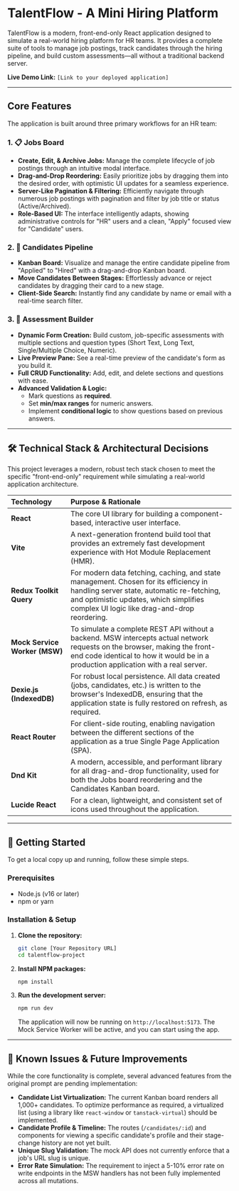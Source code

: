 # TalentFlow - A Mini Hiring Platform

TalentFlow is a modern, front-end-only React application designed to simulate a real-world hiring platform for HR teams. It provides a complete suite of tools to manage job postings, track candidates through the hiring pipeline, and build custom assessments—all without a traditional backend server.

**Live Demo Link:** `[Link to your deployed application]`

---

## Core Features

The application is built around three primary workflows for an HR team:

### 1. 📋 Jobs Board
- **Create, Edit, & Archive Jobs:** Manage the complete lifecycle of job postings through an intuitive modal interface.
- **Drag-and-Drop Reordering:** Easily prioritize jobs by dragging them into the desired order, with optimistic UI updates for a seamless experience.
- **Server-Like Pagination & Filtering:** Efficiently navigate through numerous job postings with pagination and filter by job title or status (Active/Archived).
- **Role-Based UI:** The interface intelligently adapts, showing administrative controls for "HR" users and a clean, "Apply" focused view for "Candidate" users.

### 2. 👥 Candidates Pipeline
- **Kanban Board:** Visualize and manage the entire candidate pipeline from "Applied" to "Hired" with a drag-and-drop Kanban board.
- **Move Candidates Between Stages:** Effortlessly advance or reject candidates by dragging their card to a new stage.
- **Client-Side Search:** Instantly find any candidate by name or email with a real-time search filter.

### 3. 📝 Assessment Builder
- **Dynamic Form Creation:** Build custom, job-specific assessments with multiple sections and question types (Short Text, Long Text, Single/Multiple Choice, Numeric).
- **Live Preview Pane:** See a real-time preview of the candidate's form as you build it.
- **Full CRUD Functionality:** Add, edit, and delete sections and questions with ease.
- **Advanced Validation & Logic:**
  - Mark questions as **required**.
  - Set **min/max ranges** for numeric answers.
  - Implement **conditional logic** to show questions based on previous answers.

---

## 🛠️ Technical Stack & Architectural Decisions

This project leverages a modern, robust tech stack chosen to meet the specific "front-end-only" requirement while simulating a real-world application architecture.

| Technology | Purpose & Rationale |
| :--- | :--- |
| **React** | The core UI library for building a component-based, interactive user interface. |
| **Vite** | A next-generation frontend build tool that provides an extremely fast development experience with Hot Module Replacement (HMR). |
| **Redux Toolkit Query** | For modern data fetching, caching, and state management. Chosen for its efficiency in handling server state, automatic re-fetching, and optimistic updates, which simplifies complex UI logic like drag-and-drop reordering. |
| **Mock Service Worker (MSW)** | To simulate a complete REST API without a backend. MSW intercepts actual network requests on the browser, making the front-end code identical to how it would be in a production application with a real server. |
| **Dexie.js (IndexedDB)** | For robust local persistence. All data created (jobs, candidates, etc.) is written to the browser's IndexedDB, ensuring that the application state is fully restored on refresh, as required. |
| **React Router** | For client-side routing, enabling navigation between the different sections of the application as a true Single Page Application (SPA). |
| **Dnd Kit** | A modern, accessible, and performant library for all drag-and-drop functionality, used for both the Jobs board reordering and the Candidates Kanban board. |
| **Lucide React** | For a clean, lightweight, and consistent set of icons used throughout the application. |

---

## 🚀 Getting Started

To get a local copy up and running, follow these simple steps.

### Prerequisites

- Node.js (v16 or later)
- npm or yarn

### Installation & Setup

1.  **Clone the repository:**
    ```sh
    git clone [Your Repository URL]
    cd talentflow-project
    ```

2.  **Install NPM packages:**
    ```sh
    npm install
    ```

3.  **Run the development server:**
    ```sh
    npm run dev
    ```
    The application will now be running on `http://localhost:5173`. The Mock Service Worker will be active, and you can start using the app.

---

## 🚧 Known Issues & Future Improvements

While the core functionality is complete, several advanced features from the original prompt are pending implementation:

- **Candidate List Virtualization:** The current Kanban board renders all 1,000+ candidates. To optimize performance as required, a virtualized list (using a library like `react-window` or `tanstack-virtual`) should be implemented.
- **Candidate Profile & Timeline:** The routes (`/candidates/:id`) and components for viewing a specific candidate's profile and their stage-change history are not yet built.
- **Unique Slug Validation:** The mock API does not currently enforce that a job's URL slug is unique.
- **Error Rate Simulation:** The requirement to inject a 5-10% error rate on write endpoints in the MSW handlers has not been fully implemented across all mutations.
